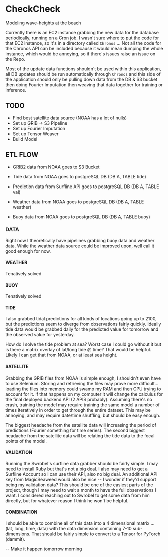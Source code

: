 # CheckCheck
Modeling wave-heights at the beach

Currently there is an EC2 instance grabbing the new data for the database periodically, running on a Cron job.  I wasn't sure where to put the code for that EC2 instance, so it's in a directory called `Chronos` ... Not all the code for the Chronos API can be included because it would mean dumping the whole instance, which would be annoying, so if there's issues raise an issue on the Repo.

Most of the update data functions shouldn't be used within this application, all DB updates should be run automatically through `Chronos` and this side of the application should only be pulling down data from the DB & S3 bucket then doing Fourier Imputation then weaving that data together for training or inference.

## TODO

- Find best satellite data source (NOAA has a lot of nulls)
- Set up GRIB -> S3 Pipeline
- Set up Fourier Imputation
- Set up Tensor Weaver
- Build Model

## ETL FLOW

- GRIB2 data from NOAA goes to S3 Bucket

- Tide data from NOAA goes to postgreSQL DB (DB A, TABLE tide)

- Prediction data from Surfline API goes to postgreSQL DB (DB A, TABLE val)

- Weather data from NOAA goes to postgreSQL DB (DB A, TABLE weather)

- Buoy data from NOAA goes to postgreSQL DB (DB A, TABLE buoy)

### DATA
Right now I theoretically have pipelines grabbing buoy data and weather data.  While the weather data source could be improved upon, well call it good enough for now.  

#### WEATHER
Tenatively solved

#### BUOY
Tenatively solved

#### TIDE
I also grabbed tidal predictions for all kinds of locations going up to 2100, but the predictions seem to diverge from observations fairly quickly.  Ideally tide data would be grabbed daily for the predicted value for tomorrow and the observed value for yesterday.

How do I solve the tide problem at sea?  Worst case I could go without it but is there a matrix overlay of lat/long tide @ time?  That would be helpful.  Likely I can get that from NOAA, or at least sea height.

#### SATELLITE
Grabbing the GRIB files from NOAA is simple enough, I shouldn't even have to use Selenium.  Storing and retrieving the files may prove more difficult... loading the files into memory could swamp my RAM and then CPU trying to account for it.  If that happens on my computer it will change the calculus for the final deployed backend API (2 APIS probably).  Assuming there's no crash, training the model may require training the same model a number of times iteratively in order to get through the entire dataset.  This may be annoying, and may require date/time shuffling, but should be easy enough. 

The biggest headache from the satellite data will increasing the period of predictions (Fourier something for time series).  The second biggest headache from the satellite data will be relating the tide data to the focal points of the model.

#### VALIDATION
Running the Swrobel's surfline data grabber should be fairly simple.  I may need to install Ruby but that's not a big deal.  I also may need to get a Surfline Account so I can use their API, also no big deal.  An additional API key from MagicSeaweed would also be nice -- I wonder if they'd support being my validation data?  This should be one of the easiest parts of the project, though I may need to wait a month to have the full observations I want.  I considered reaching out to Swrobel to get some data from him directly, but for whatever reason I think he won't be helpful.


#### COMBINATION

I should be able to combine all of this data into a 4 dimensional matrix ... (lat, long, time, data) with the data dimension containing 7-10 sub-dimensions.  That should be fairly simple to convert to a Tensor for PyTorch (dammit).

-- Make it happen tomorrow morning

